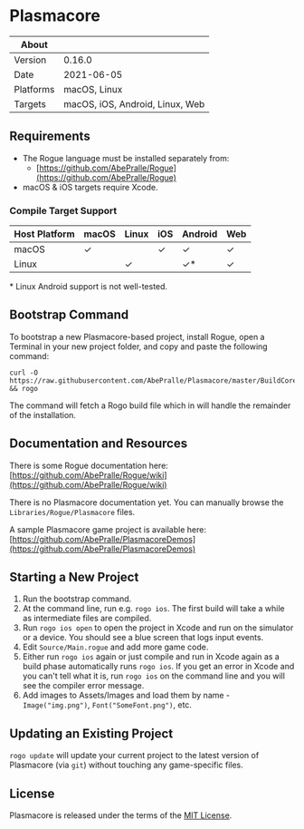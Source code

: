 # Plasmacore

About     | &nbsp;
----------|-----------------------
Version   | 0.16.0
Date      | 2021-06-05
Platforms | macOS, Linux
Targets   | macOS, iOS, Android, Linux, Web


## Requirements
- The Rogue language must be installed separately from:
    - [https://github.com/AbePralle/Rogue](https://github.com/AbePralle/Rogue)
- macOS & iOS targets require Xcode.

### Compile Target Support
Host Platform | macOS   | Linux   |  iOS    | Android   | Web
--------------|---------|---------|---------|-----------|---------
macOS         | &#10003;|         | &#10003;| &#10003;  | &#10003;
Linux         |         | &#10003;|         | &#10003;* | &#10003;

&#42; Linux Android support is not well-tested.

## Bootstrap Command

To bootstrap a new Plasmacore-based project, install Rogue, open a Terminal in your new project folder, and copy and paste the following command:

    curl -O https://raw.githubusercontent.com/AbePralle/Plasmacore/master/BuildCore.rogue && rogo

The command will fetch a Rogo build file which in will handle the remainder of the installation.


## Documentation and Resources

There is some Rogue documentation here: [https://github.com/AbePralle/Rogue/wiki](https://github.com/AbePralle/Rogue/wiki)

There is no Plasmacore documentation yet.  You can manually browse the `Libraries/Rogue/Plasmacore` files.

A sample Plasmacore game project is available here: [https://github.com/AbePralle/PlasmacoreDemos](https://github.com/AbePralle/PlasmacoreDemos)


## Starting a New Project

1.  Run the bootstrap command.
2.  At the command line, run e.g. `rogo ios`.  The first build will take a while as intermediate files are compiled.
3.  Run `rogo ios open` to open the project in Xcode and run on the simulator or a device.  You should see a blue screen that logs input events.
4.  Edit `Source/Main.rogue` and add more game code.
5.  Either run `rogo ios` again or just compile and run in Xcode again as a build phase automatically runs `rogo ios`.  If you get an error in Xcode and you can't tell what it is, run `rogo ios` on the command line and you will see the compiler error message.
6.  Add images to Assets/Images and load them by name - `Image("img.png")`, `Font("SomeFont.png")`, etc.


## Updating an Existing Project

`rogo update` will update your current project to the latest version of Plasmacore (via `git`) without touching any game-specific files.


## License
Plasmacore is released under the terms of the [MIT License](https://en.wikipedia.org/wiki/MIT_License).

